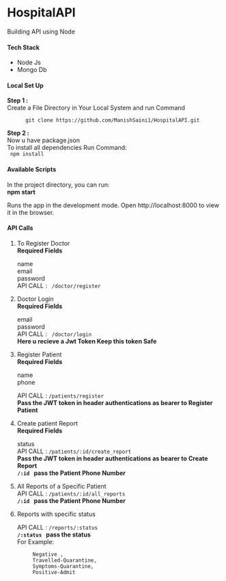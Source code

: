 # HospitalAPI
Building API using Node

 <h4>Tech Stack </h4>
 <ul>
  <li>Node Js</li>
  <li>Mongo Db</li>
  </ul>
 <h4>Local Set Up </h4>
 <p> 
   <b>Step 1 :</b>
   <br>
   Create a File Directory in Your Local System
      and run Command 
      <br>
      <code>
      git clone https://github.com/ManishSaini1/HospitalAPI.git
      </code>
      <br>
   <b>Step 2 :</b>
   <br>   
   Now u have package.json  <br>
   To install
   all dependencies Run Command: <br>
   <code> npm install </code>
      
 </p>
 
<h4>  Available Scripts</h4>
In the project directory, you can run:
</br>
<b>npm start</b>
<p>
Runs the app in the development mode.
Open http://localhost:8000 to view it in the browser.
</p>
<h4>API Calls</h4>
<ol>
<li> To Register Doctor</li>
  <b>Required Fields</b>
    <p>
    name <br>
    email <br>
    password <br>
    API CALL : <code> /doctor/register</code> 
    </p>
    <li>Doctor Login</li>
  <b>Required Fields</b>
    <p>
    email <br>
    password <br>
    API CALL : <code> /doctor/login</code><br>
   <b> Here u recieve a Jwt Token Keep this token Safe</b>
     </p>
      <li>Register Patient</li>
    <b>Required Fields</b>
    <p>
    name <br>
    phone <br>
    <p>
    API CALL : <code>/patients/register</code>
    <br>
      <b>Pass the JWT token in header authentications as bearer to Register Patient </b>
    </p>
   </p>
     <li>Create patient Report</li>
     <b>Required Fields</b>
    <p>
    status <br>
     API CALL : <code>/patients/:id/create_report</code>
     <br>
     <b>Pass the JWT token in header authentications as bearer to Create Report </b>
    <br>
    <b><code>/:id</code> &nbsp pass the Patient Phone Number 
     </b>
    </p>
     <li>All Reports of a Specific Patient</li>
     API CALL : <code>/patients/:id/all_reports</code>
     <br>
     <b><code>/:id</code> &nbsp pass the Patient Phone Number 
     </b>
    </p>
     <li>Reports with specific status</li>
    <p>
     API CALL : <code>/reports/:status</code>
     <br>
     <b><code>/:status</code> &nbsp pass the status </b>
     <br>
     For Example:
     <br>
     <code>
     Negative ,
     Travelled-Quarantine,
     Symptoms-Quarantine,
     Positive-Admit
     </code>
    </p>
    
     
    
</ol>
 
  
  
 
    
